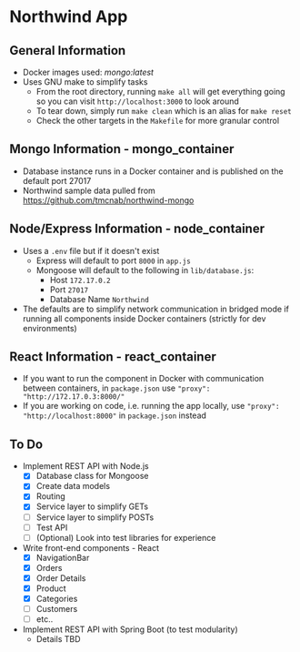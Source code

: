 # Northwind App

## General Information
- Docker images used: *mongo:latest*
- Uses GNU make to simplify tasks
  - From the root directory, running `make all` will get everything going so you can visit `http://localhost:3000` to look around
  - To tear down, simply run `make clean` which is an alias for `make reset`
  - Check the other targets in the `Makefile` for more granular control

## Mongo Information - mongo_container
- Database instance runs in a Docker container and is published on the default port 27017
- Northwind sample data pulled from https://github.com/tmcnab/northwind-mongo

## Node/Express Information - node_container
- Uses a `.env` file but if it doesn't exist
  - Express will default to port `8000` in `app.js`
  - Mongoose will default to the following in `lib/database.js`:
    - Host `172.17.0.2`
    - Port `27017`
    - Database Name `Northwind`
- The defaults are to simplify network communication in bridged mode if running all components inside Docker containers (strictly for dev environments)

## React Information - react_container
- If you want to run the component in Docker with communication between containers, in `package.json` use `"proxy": "http://172.17.0.3:8000/"`
- If you are working on code, i.e. running the app locally, use `"proxy": "http://localhost:8000"` in `package.json` instead
  
## To Do
- Implement REST API with Node.js
  - [x] Database class for Mongoose
  - [x] Create data models
  - [x] Routing
  - [x] Service layer to simplify GETs
  - [ ] Service layer to simplify POSTs
  - [ ] Test API
  - [ ] \(Optional) Look into test libraries for experience
 
- Write front-end components - React
  - [x] NavigationBar
  - [x] Orders
  - [x] Order Details
  - [x] Product 
  - [x] Categories
  - [ ] Customers
  - [ ] etc..

- Implement REST API with Spring Boot (to test modularity)
  - Details TBD

